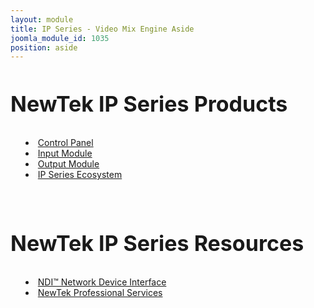 ```yaml
---
layout: module
title: IP Series - Video Mix Engine Aside
joomla_module_id: 1035
position: aside
---
```

<!-- Module: IP Series Family Aside --> <!--<h2 style="font-size: 34px; line-height: 40px;">NewTek NDI Transmit</h2>
<p>Upgrade your video conferencing and communications. Make NDI sources available for use and replace low-quality webcam video with high-quality NDI video.</p>
<p class="cta-container"><a href="https://store.newtek.com/index.php/ip/transmit.html" target="_blank" class="cta-blue cta-small align-center block">Buy Now</a>
</p>-->
<h2 style="font-size: 34px; line-height: 40px; padding-bottom: .15em;">NewTek IP Series Products</h2>
<ul>
<li style="margin-left: 1em; list-style-position: inside; text-indent: -1em;"><a href="/ip-series/control-panel">Control Panel</a></li>
<li style="margin-left: 1em; list-style-position: inside; text-indent: -1em;"><a href="/ip-series/studio-in">Input Module</a></li>
<li style="margin-left: 1em; list-style-position: inside; text-indent: -1em;"><a href="/ip-series/studio-out">Output Module</a></li>
<!--<li style="margin-left: 1em; list-style-position: inside; text-indent: -1em;"><a href="/ip-series/nas">NAS Network Attached Storage</a></li>-->
<li style="margin-left: 1em; list-style-position: inside; text-indent: -1em;"><a href="/ip-series">IP Series Ecosystem</a></li>
</ul>
<h2 style="font-size: 34px; line-height: 40px; padding-bottom: .15em; padding-top: 1em;">NewTek IP Series Resources</h2>
<ul>
<li style="margin-left: 1em; list-style-position: inside; text-indent: -1em;"><a href="/ndi">NDI™ Network Device Interface</a></li>
<li style="margin-left: 1em; list-style-position: inside; text-indent: -1em;"><a href="/support/services-support">NewTek Professional Services</a></li>
</ul>
